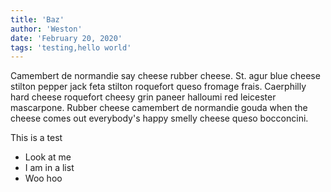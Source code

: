 ```yaml
---
title: 'Baz'
author: 'Weston'
date: 'February 20, 2020'
tags: 'testing,hello world'
---
```

Camembert de normandie say cheese rubber cheese. St. agur blue cheese stilton pepper jack feta stilton roquefort queso fromage frais. Caerphilly hard cheese roquefort cheesy grin paneer halloumi red leicester mascarpone. Rubber cheese camembert de normandie gouda when the cheese comes out everybody's happy smelly cheese queso bocconcini.

This is a test

- Look at me
- I am in a list
- Woo hoo